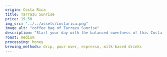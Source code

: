 ```yaml
---
origin: Costa Rica
title: Tarrazu Sunrise
price: 19.50
img_src: "../../assets/costarica.png"
image_alt: "coffee bag of Tarrazu Sunrise"
description: "Start your day with the balanced sweetness of this Costa Rican Tarrazu, featuring notes of milk chocolate, brown sugar, and a touch of cinnamon spice. Perfect for lattes, cappuccinos, or a comforting cup on a cozy morning."
roast: medium
processing: honey
brewing_methods: drip, pour-over, espresso, milk-based drinks
---
```


